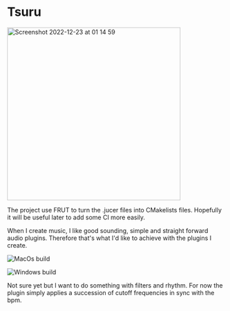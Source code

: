 # Tsuru

<img width="401" alt="Screenshot 2022-12-23 at 01 14 59" src="https://user-images.githubusercontent.com/10920189/209246263-ce1b3fa2-876f-4abe-8174-c9472a1e6a39.png">

The project use FRUT to turn the .jucer files into CMakelists files.
Hopefully it will be useful later to add some CI more easily.

When I create music, I like good sounding, simple and straight forward audio plugins. Therefore that's 
what I'd like to achieve with the plugins I create.

![MacOs build](https://github.com/WGuLL/AudioPlugins/workflows/MacOs%20build/badge.svg)

![Windows build](https://github.com/WGuLL/AudioPlugins/workflows/Windows%20build/badge.svg)

Not sure yet but I want to do something with filters and rhythm.
For now the plugin simply applies a succession of cutoff frequencies
in sync with the bpm.
